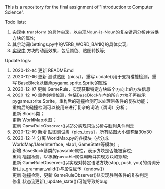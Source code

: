 
This is a repository for the final assignment of "Introduction to Computer Science".<br />

Todo lists:
1. <u>实现中</u> transform 的具体实现，以实现Noun-is-Noun的复杂谓词分析并转换方块的属性; <br />
2. 其余动词(Settings.py中的VERB_WORD_BANK)的具体实现; <br />
3. <u>实现中</u> 方块的动画效果，包括颜色、贴图转换等; <br />

Update logs:
1. 2020-12-04 更新 README.md
2. 2020-12-06 更新 测试贴图（pics/），重写 update()用于支持碰撞检测，重写 BaseBlock以继承pygame.sprite.Sprite的属性
3. 2020-12-07 更新 GameRule，实现获取特定方块四个方向上的方块信息
4. 2020-12-08 重构碰撞检测，包括BaseBlock在内的所有方块不再继承pygame.sprite.Sprite，重构后的碰撞检测可以处理带条件的复杂功能；<br />
重构后的碰撞检测可以被用来进行复杂的词法（谓词）分析；<br />
更新 Blocks类；<br />
更新 WorldMap地图；<br />
更新 GameRuleObserver()以部分实现词法分析与胜利条件判定 <br />
5. 2020-12-09 新增 贴图测试集（pics_test/），所有贴图大小调整至30x30
6. 2020-12-14 分离 WorldMap.py的各模块（拆分成WorldMap/UserInterface, Map1, GameState等模块）; <br />
新增 BaseBlock基类的passable属性，表示方块是否能被穿过; <br />
重构 碰撞检测，以根据passable属性判断并实现方块的穿越; <br />
更新 GameRuleObserver()以实现对特定语法方块(stop, push, you)的谓词分析(_is_grammar_valid())与属性赋予（endow()）<br />
更新 碰撞检测，更新 GameRuleObserver()以实现胜利条件的复杂判定 <br />
修复 状态流更新(_update_state())可能导致的bug <br />

